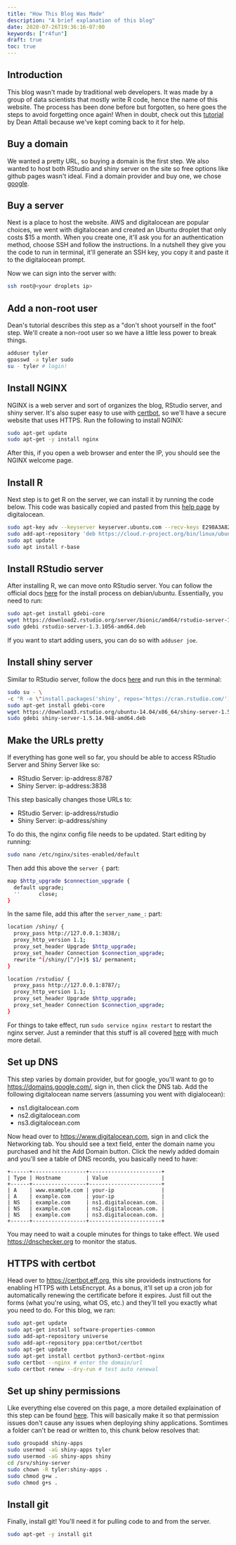 ```yaml
---
title: "How This Blog Was Made"
description: "A brief explanation of this blog"
date: 2020-07-26T19:36:16-07:00
keywords: ["r4fun"]
draft: true
toc: true
---
```


## Introduction

This blog wasn't made by traditional web developers. It was made by a group of data scientists that mostly write R code, hence the name of this website. The process has been done before but forgotten, so here goes the steps to avoid forgetting once again! When in doubt, check out this [tutorial](https://deanattali.com/2015/05/09/setup-rstudio-shiny-server-digital-ocean/) by Dean Attali because we've kept coming back to it for help.

## Buy a domain

We wanted a pretty URL, so buying a domain is the first step. We also wanted to host both RStudio and shiny server on the site so free options like github pages wasn't ideal. Find a domain provider and buy one, we chose [google](https://domains.google).

## Buy a server

Next is a place to host the website. AWS and digitalocean are popular choices, we went with digitalocean and created an Ubuntu droplet that only costs $15 a month. When you create one, it'll ask you for an authentication method, choose SSH and follow the instructions. In a nutshell they give you the code to run in terminal, it'll generate an SSH key, you copy it and paste it to the digitalocean prompt.

Now we can sign into the server with:

```bash
ssh root@<your droplets ip>
```

## Add a non-root user

Dean's tutorial describes this step as a "don't shoot yourself in the foot" step. We'll create a non-root user so we have a little less power to break things.

```bash
adduser tyler
gpasswd -a tyler sudo
su - tyler # login!
```

## Install NGINX

NGINX is a web server and sort of organizes the blog, RStudio server, and shiny server. It's also super easy to use with [certbot](https://certbot.eff.org), so we'll have a secure website that uses HTTPS. Run the following to install NGINX:

```bash
sudo apt-get update
sudo apt-get -y install nginx
```

After this, if you open a web browser and enter the IP, you should see the NGINX welcome page.

## Install R

Next step is to get R on the server, we can install it by running the code below. This code was basically copied and pasted from this [help page](https://www.digitalocean.com/community/tutorials/how-to-install-r-on-ubuntu-18-04) by digitalocean.

```bash
sudo apt-key adv --keyserver keyserver.ubuntu.com --recv-keys E298A3A825C0D65DFD57CBB651716619E084DAB9
sudo add-apt-repository 'deb https://cloud.r-project.org/bin/linux/ubuntu bionic-cran40/'
sudo apt update
sudo apt install r-base
```

## Install RStudio server

After installing R, we can move onto RStudio server. You can follow the official docs [here](https://rstudio.com/products/rstudio/download-server/debian-ubuntu/) for the install process on debian/ubuntu. Essentially, you need to run:

```bash
sudo apt-get install gdebi-core
wget https://download2.rstudio.org/server/bionic/amd64/rstudio-server-1.3.1056-amd64.deb
sudo gdebi rstudio-server-1.3.1056-amd64.deb
```

If you want to start adding users, you can do so with `adduser joe`.

## Install shiny server

Similar to RStudio server, follow the docs [here](https://rstudio.com/products/shiny/download-server/ubuntu/) and run this in the terminal:

```bash
sudo su - \
-c "R -e \"install.packages('shiny', repos='https://cran.rstudio.com/')\""
sudo apt-get install gdebi-core
wget https://download3.rstudio.org/ubuntu-14.04/x86_64/shiny-server-1.5.14.948-amd64.deb
sudo gdebi shiny-server-1.5.14.948-amd64.deb
```

## Make the URLs pretty

If everything has gone well so far, you should be able to access RStudio Server and Shiny Server like so:
* RStudio Server: ip-address:8787
* Shiny Server: ip-address:3838

This step basically changes those URLs to:
* RStudio Server: ip-address/rstudio
* Shiny Server: ip-address/shiny

To do this, the nginx config file needs to be updated. Start editing by running:

```bash
sudo nano /etc/nginx/sites-enabled/default
```

Then add this above the `server {` part:

```bash
map $http_upgrade $connection_upgrade {
  default upgrade;
  ''      close;
}
```

In the same file, add this after the `server_name_:` part:

```bash
location /shiny/ {
  proxy_pass http://127.0.0.1:3838/;
  proxy_http_version 1.1;
  proxy_set_header Upgrade $http_upgrade;
  proxy_set_header Connection $connection_upgrade;
  rewrite ^(/shiny/[^/]+)$ $1/ permanent;
}

location /rstudio/ {
  proxy_pass http://127.0.0.1:8787/;
  proxy_http_version 1.1;
  proxy_set_header Upgrade $http_upgrade;
  proxy_set_header Connection $connection_upgrade;
}
```

For things to take effect, run `sudo service nginx restart` to restart the nginx server. Just a reminder that this stuff is all covered [here](https://deanattali.com/2015/05/09/setup-rstudio-shiny-server-digital-ocean/#reverse-proxy) with much more detail.

## Set up DNS

This step varies by domain provider, but for google, you'll want to go to https://domains.google.com/, sign in, then click the DNS tab. Add the following digitalocean name servers (assuming you went with digialocean):

* ns1.digitalocean.com
* ns2.digitalocean.com
* ns3.digitalocean.com

Now head over to https://www.digitalocean.com, sign in and click the Networking tab. You should see a text field, enter the domain name you purchased and hit the Add Domain button. Click the newly added domain and you'll see a table of DNS records, you basically need to have:

```
+------+-----------------+-----------------------+
| Type | Hostname        | Value                 |
+------+-----------------+-----------------------+
| A    | www.example.com | your-ip               |
| A    | example.com     | your-ip               |
| NS   | example.com     | ns1.digitalocean.com. |
| NS   | example.com     | ns2.digitalocean.com. |
| NS   | example.com     | ns3.digitalocean.com. |
+------+-----------------+-----------------------+
```

You may need to wait a couple minutes for things to take effect. We used https://dnschecker.org to monitor the status.

## HTTPS with certbot

Head over to https://certbot.eff.org, this site provideds instructions for enabling HTTPS with LetsEncrypt. As a bonus, it'll set up a cron job for automatically renewing the certificate before it expires. Just fill out the forms (what you're using, what OS, etc.) and they'll tell you exactly what you need to do. For this blog, we ran:

```bash
sudo apt-get update
sudo apt-get install software-properties-common
sudo add-apt-repository universe
sudo add-apt-repository ppa:certbot/certbot
sudo apt-get update
sudo apt-get install certbot python3-certbot-nginx
sudo certbot --nginx # enter the domain/url
sudo certbot renew --dry-run # test auto renewal
```

## Set up shiny permissions

Like everything else covered on this page, a more detailed explaination of this step can be found [here](https://deanattali.com/2015/05/09/setup-rstudio-shiny-server-digital-ocean/#shiny-user-perms). This will basically make it so that permission issues don't cause any issues when deploying shiny applications. Somtimes a folder can't be read or written to, this chunk below resolves that:

```bash
sudo groupadd shiny-apps
sudo usermod -aG shiny-apps tyler
sudo usermod -aG shiny-apps shiny
cd /srv/shiny-server
sudo chown -R tyler:shiny-apps .
sudo chmod g+w .
sudo chmod g+s .
```

## Install git

Finally, install git! You'll need it for pulling code to and from the server.

```bash
sudo apt-get -y install git
```
